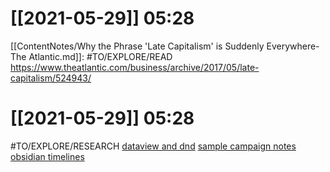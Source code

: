 # [[2021-05-29]] 05:28
[[ContentNotes/Why the Phrase 'Late Capitalism' is Suddenly Everywhere-The Atlantic.md]]: #TO/EXPLORE/READ   https://www.theatlantic.com/business/archive/2017/05/late-capitalism/524943/

# [[2021-05-29]] 05:28
#TO/EXPLORE/RESEARCH [dataview and dnd](https://forum.obsidian.md/t/dataview-plugin-snippet-showcase/13673/30) [sample campaign notes](https://github.com/ebullient/campaign-notes/tree/main) [obsidian timelines](https://github.com/Darakah/obsidian-timelines)




